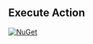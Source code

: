 ## Execute Action

[![NuGet](https://img.shields.io/nuget/v/wk.AlfrescoExecuteAction.svg)](https://www.nuget.org/packages/wk.AlfrescoExecuteAction)